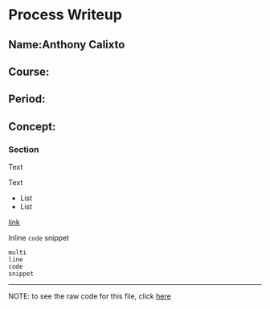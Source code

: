 # Process Writeup

## Name:Anthony Calixto
## Course: 
## Period: 
## Concept: 

### Section

Text

Text

* List
* List

[link](URL)

Inline `code` snippet

```language
multi
line
code
snippet
```

---

NOTE: to see the raw code for this file, click [here](https://raw.githubusercontent.com/hstatsep/other/main/writeups/template.md)
